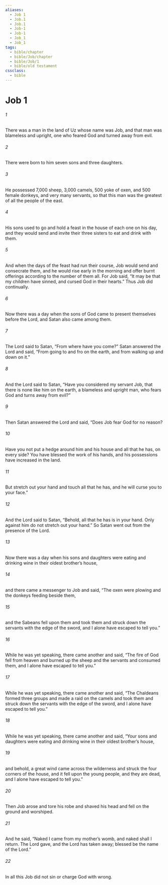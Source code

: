 ```yaml
---
aliases:
  - Job 1
  - Job.1
  - Job.1
  - Job-1
  - Job-1
  - Job_1
  - Job_1
tags:
  - bible/chapter
  - bible/Job/chapter
  - bible/Job/1
  - bible/old testament
cssclass:
  - bible
---
```


# Job 1

###### 1
There was a man in the land of Uz whose name was Job, and that man was blameless and upright, one who feared God and turned away from evil.
###### 2
There were born to him seven sons and three daughters.
###### 3
He possessed 7,000 sheep, 3,000 camels, 500 yoke of oxen, and 500 female donkeys, and very many servants, so that this man was the greatest of all the people of the east.
###### 4
His sons used to go and hold a feast in the house of each one on his day, and they would send and invite their three sisters to eat and drink with them.
###### 5
And when the days of the feast had run their course, Job would send and consecrate them, and he would rise early in the morning and offer burnt offerings according to the number of them all. For Job said, “It may be that my children have sinned, and cursed God in their hearts.” Thus Job did continually.
###### 6
Now there was a day when the sons of God came to present themselves before the Lord, and Satan also came among them.
###### 7
The Lord said to Satan, “From where have you come?” Satan answered the Lord and said, “From going to and fro on the earth, and from walking up and down on it.”
###### 8
And the Lord said to Satan, “Have you considered my servant Job, that there is none like him on the earth, a blameless and upright man, who fears God and turns away from evil?”
###### 9
Then Satan answered the Lord and said, “Does Job fear God for no reason?
###### 10
Have you not put a hedge around him and his house and all that he has, on every side? You have blessed the work of his hands, and his possessions have increased in the land.
###### 11
But stretch out your hand and touch all that he has, and he will curse you to your face.”
###### 12
And the Lord said to Satan, “Behold, all that he has is in your hand. Only against him do not stretch out your hand.” So Satan went out from the presence of the Lord.
###### 13
Now there was a day when his sons and daughters were eating and drinking wine in their oldest brother’s house,
###### 14
and there came a messenger to Job and said, “The oxen were plowing and the donkeys feeding beside them,
###### 15
and the Sabeans fell upon them and took them and struck down the servants with the edge of the sword, and I alone have escaped to tell you.”
###### 16
While he was yet speaking, there came another and said, “The fire of God fell from heaven and burned up the sheep and the servants and consumed them, and I alone have escaped to tell you.”
###### 17
While he was yet speaking, there came another and said, “The Chaldeans formed three groups and made a raid on the camels and took them and struck down the servants with the edge of the sword, and I alone have escaped to tell you.”
###### 18
While he was yet speaking, there came another and said, “Your sons and daughters were eating and drinking wine in their oldest brother’s house,
###### 19
and behold, a great wind came across the wilderness and struck the four corners of the house, and it fell upon the young people, and they are dead, and I alone have escaped to tell you.”
###### 20
Then Job arose and tore his robe and shaved his head and fell on the ground and worshiped.
###### 21
And he said, “Naked I came from my mother’s womb, and naked shall I return. The Lord  gave, and the Lord has taken away; blessed be the name of the Lord.”
###### 22
In all this Job did not sin or charge God with wrong.


